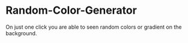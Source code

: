 # Random-Color-Generator
On just one click you are able to seen random colors or gradient on the background.
